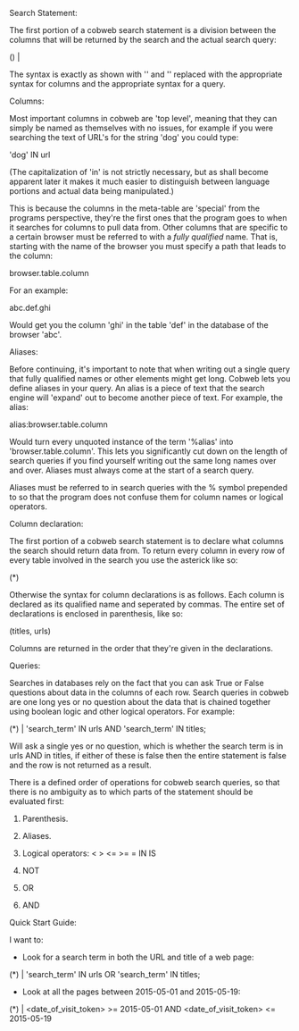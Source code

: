 Search Statement:

The first portion of a cobweb search statement is a division between the columns
that will be returned by the search and the actual search query:

(<COLUMNS>) | <QUERY>

The syntax is exactly as shown with '<COLUMNS>' and '<QUERY>' replaced with the
appropriate syntax for columns and the appropriate syntax for a query.

Columns:

Most important columns in cobweb are 'top level', meaning that they can simply
be named as themselves with no issues, for example if you were searching the text
of URL's for the string 'dog' you could type:

'dog' IN url

(The capitalization of 'in' is not strictly necessary, but as shall become 
apparent later it makes it much easier to distinguish between language portions
and actual data being manipulated.)

This is because the columns in the meta-table are 'special' from the programs 
perspective, they're the first ones that the program goes to when it searches
for columns to pull data from. Other columns that are specific to a certain
browser must be referred to with a *fully qualified* name. That is, starting
with the name of the browser you must specify a path that leads to the column:

browser.table.column

For an example:

abc.def.ghi

Would get you the column 'ghi' in the table 'def' in the database of the browser
'abc'. 

Aliases:

Before continuing, it's important to note that when writing out a single query
that fully qualified names or other elements might get long. Cobweb lets you 
define aliases in your query. An alias is a piece of text that the search engine
will 'expand' out to become another piece of text. For example, the alias:

alias:browser.table.column

Would turn every unquoted instance of the term '%alias' into 
'browser.table.column'. This lets you significantly cut down on the length of
search queries if you find yourself writing out the same long names over and
over. Aliases must always come at the start of a search query. 

Aliases must be referred to in search queries with the % symbol prepended to
so that the program does not confuse them for column names or logical operators.

Column declaration:

The first portion of a cobweb search statement is to declare what columns the
search should return data from. To return every column in every row of every
table involved in the search you use the asterick like so:

(*)

Otherwise the syntax for column declarations is as follows. Each column is 
declared as its qualified name and seperated by commas. The entire set of 
declarations is enclosed in parenthesis, like so:

(titles, urls)

Columns are returned in the order that they're given in the declarations.

Queries:

Searches in databases rely on the fact that you can ask True or False questions
about data in the columns of each row. Search queries in cobweb are one long yes
or no question about the data that is chained together using boolean logic and
other logical operators. For example:

(*) | 'search_term' IN urls AND 'search_term' IN titles;

Will ask a single yes or no question, which is whether the search term is in
urls AND in titles, if either of these is false then the entire statement is
false and the row is not returned as a result.

There is a defined order of operations for cobweb search queries, so that there
is no ambiguity as to which parts of the statement should be evaluated first:

1. Parenthesis.

2. Aliases.

3. Logical operators: < > <= >= = IN IS 

4. NOT

5. OR

6. AND

Quick Start Guide:

I want to:

- Look for a search term in both the URL and title of a web page:

(*) | 'search_term' IN urls OR 'search_term' IN titles;

- Look at all the pages between 2015-05-01 and 2015-05-19:

(*) | <date_of_visit_token> >= 2015-05-01 AND <date_of_visit_token> <= 2015-05-19